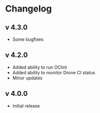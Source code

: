 # Changelog
## v 4.3.0
- Some bugfixes
## v 4.2.0
- Added ability to run OClint
- Added ability to monitor Drone CI status
- Minor updates
## v 4.0.0
- Initial release
